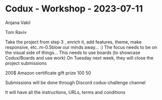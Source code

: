 # Codux - Workshop - 2023-07-11

Anjana Vakil


Tom Raviv

Take the project from step 3 , enrich it, add features, theme, make responsive, etc..m-0.5blow our minds away... :)
The focus needs to be on the visual side of things...
This needs to use boards (to showcase Codux/Boards and use work)
On Tuesday next week, they will close the project submissions

200$ Amazon certificate gift prize
100
50

Submissions will be done through Discord
codux-challenge channel

It will have all the instructions, URLs, terms and conditions

